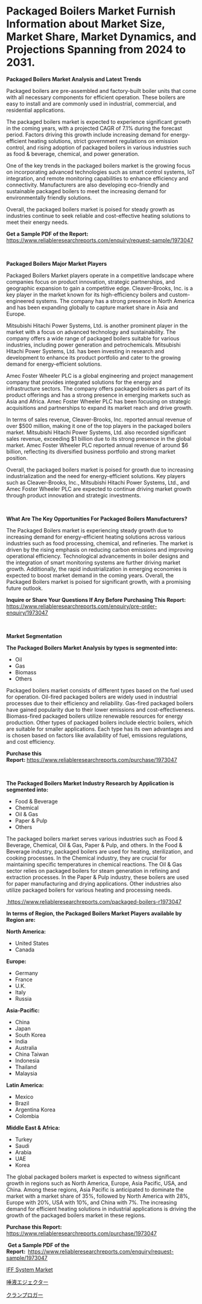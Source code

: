 <p><h1>Packaged Boilers Market Furnish Information about Market Size, Market Share, Market Dynamics, and Projections Spanning from 2024 to 2031.</h1></p><p><strong>Packaged Boilers Market Analysis and Latest Trends</strong></p>
<p><p>Packaged boilers are pre-assembled and factory-built boiler units that come with all necessary components for efficient operation. These boilers are easy to install and are commonly used in industrial, commercial, and residential applications.</p><p>The packaged boilers market is expected to experience significant growth in the coming years, with a projected CAGR of 7.1% during the forecast period. Factors driving this growth include increasing demand for energy-efficient heating solutions, strict government regulations on emission control, and rising adoption of packaged boilers in various industries such as food & beverage, chemical, and power generation.</p><p>One of the key trends in the packaged boilers market is the growing focus on incorporating advanced technologies such as smart control systems, IoT integration, and remote monitoring capabilities to enhance efficiency and connectivity. Manufacturers are also developing eco-friendly and sustainable packaged boilers to meet the increasing demand for environmentally friendly solutions.</p><p>Overall, the packaged boilers market is poised for steady growth as industries continue to seek reliable and cost-effective heating solutions to meet their energy needs.</p></p>
<p><strong>Get a Sample PDF of the Report:&nbsp;</strong> <a href="https://www.reliableresearchreports.com/enquiry/request-sample/1973047">https://www.reliableresearchreports.com/enquiry/request-sample/1973047</a></p>
<p>&nbsp;</p>
<p><strong>Packaged Boilers Major Market Players</strong></p>
<p><p>Packaged Boilers Market players operate in a competitive landscape where companies focus on product innovation, strategic partnerships, and geographic expansion to gain a competitive edge. Cleaver-Brooks, Inc. is a key player in the market known for its high-efficiency boilers and custom-engineered systems. The company has a strong presence in North America and has been expanding globally to capture market share in Asia and Europe.</p><p>Mitsubishi Hitachi Power Systems, Ltd. is another prominent player in the market with a focus on advanced technology and sustainability. The company offers a wide range of packaged boilers suitable for various industries, including power generation and petrochemicals. Mitsubishi Hitachi Power Systems, Ltd. has been investing in research and development to enhance its product portfolio and cater to the growing demand for energy-efficient solutions.</p><p>Amec Foster Wheeler PLC is a global engineering and project management company that provides integrated solutions for the energy and infrastructure sectors. The company offers packaged boilers as part of its product offerings and has a strong presence in emerging markets such as Asia and Africa. Amec Foster Wheeler PLC has been focusing on strategic acquisitions and partnerships to expand its market reach and drive growth.</p><p>In terms of sales revenue, Cleaver-Brooks, Inc. reported annual revenue of over $500 million, making it one of the top players in the packaged boilers market. Mitsubishi Hitachi Power Systems, Ltd. also recorded significant sales revenue, exceeding $1 billion due to its strong presence in the global market. Amec Foster Wheeler PLC reported annual revenue of around $6 billion, reflecting its diversified business portfolio and strong market position.</p><p>Overall, the packaged boilers market is poised for growth due to increasing industrialization and the need for energy-efficient solutions. Key players such as Cleaver-Brooks, Inc., Mitsubishi Hitachi Power Systems, Ltd., and Amec Foster Wheeler PLC are expected to continue driving market growth through product innovation and strategic investments.</p></p>
<p>&nbsp;</p>
<p><strong>What Are The Key Opportunities For Packaged Boilers Manufacturers?</strong></p>
<p><p>The Packaged Boilers market is experiencing steady growth due to increasing demand for energy-efficient heating solutions across various industries such as food processing, chemical, and refineries. The market is driven by the rising emphasis on reducing carbon emissions and improving operational efficiency. Technological advancements in boiler designs and the integration of smart monitoring systems are further driving market growth. Additionally, the rapid industrialization in emerging economies is expected to boost market demand in the coming years. Overall, the Packaged Boilers market is poised for significant growth, with a promising future outlook.</p></p>
<p><strong>Inquire or Share Your Questions If Any Before Purchasing This Report:</strong> <a href="https://www.reliableresearchreports.com/enquiry/pre-order-enquiry/1973047">https://www.reliableresearchreports.com/enquiry/pre-order-enquiry/1973047</a></p>
<p>&nbsp;</p>
<p><strong>Market Segmentation</strong></p>
<p><strong>The Packaged Boilers Market Analysis by types is segmented into:</strong></p>
<p><ul><li>Oil</li><li>Gas</li><li>Biomass</li><li>Others</li></ul></p>
<p><p>Packaged boilers market consists of different types based on the fuel used for operation. Oil-fired packaged boilers are widely used in industrial processes due to their efficiency and reliability. Gas-fired packaged boilers have gained popularity due to their lower emissions and cost-effectiveness. Biomass-fired packaged boilers utilize renewable resources for energy production. Other types of packaged boilers include electric boilers, which are suitable for smaller applications. Each type has its own advantages and is chosen based on factors like availability of fuel, emissions regulations, and cost efficiency.</p></p>
<p><strong>Purchase this Report:&nbsp;</strong><a href="https://www.reliableresearchreports.com/purchase/1973047">https://www.reliableresearchreports.com/purchase/1973047</a></p>
<p>&nbsp;</p>
<p><strong>The Packaged Boilers Market Industry Research by Application is segmented into:</strong></p>
<p><ul><li>Food & Beverage</li><li>Chemical</li><li>Oil & Gas</li><li>Paper & Pulp</li><li>Others</li></ul></p>
<p><p>The packaged boilers market serves various industries such as Food & Beverage, Chemical, Oil & Gas, Paper & Pulp, and others. In the Food & Beverage industry, packaged boilers are used for heating, sterilization, and cooking processes. In the Chemical industry, they are crucial for maintaining specific temperatures in chemical reactions. The Oil & Gas sector relies on packaged boilers for steam generation in refining and extraction processes. In the Paper & Pulp industry, these boilers are used for paper manufacturing and drying applications. Other industries also utilize packaged boilers for various heating and processing needs.</p></p>
<p><a href="https://www.reliableresearchreports.com/packaged-boilers-r1973047">&nbsp;https://www.reliableresearchreports.com/packaged-boilers-r1973047</a></p>
<p><strong>In terms of Region, the Packaged Boilers Market Players available by Region are:</strong></p>
<p>
    <p> <strong> North America: </strong>
        <ul>
            <li>United States</li>
            <li>Canada</li>
        </ul>
        </p> 
    <p> <strong> Europe: </strong>
        <ul>
            <li>Germany</li>
            <li>France</li>
            <li>U.K.</li>
            <li>Italy</li>
            <li>Russia</li>
        </ul>
        </p> 
    <p> <strong> Asia-Pacific: </strong>
        <ul>
            <li>China</li>
            <li>Japan</li>
            <li>South Korea</li>
            <li>India</li>
            <li>Australia</li>
            <li>China Taiwan</li>
            <li>Indonesia</li>
            <li>Thailand</li>
            <li>Malaysia</li>
        </ul>
        </p> 
    <p> <strong> Latin America: </strong>
        <ul>
            <li>Mexico</li>
            <li>Brazil</li>
            <li>Argentina Korea</li>
            <li>Colombia</li>
        </ul>
        </p> 
    <p> <strong> Middle East & Africa: </strong>
        <ul>
            <li>Turkey</li>
            <li>Saudi</li>
            <li>Arabia</li>
            <li>UAE</li>
            <li>Korea</li>
        </ul>
    </p>
    </p>
<p><p>The global packaged boilers market is expected to witness significant growth in regions such as North America, Europe, Asia Pacific, USA, and China. Among these regions, Asia Pacific is anticipated to dominate the market with a market share of 35%, followed by North America with 28%, Europe with 20%, USA with 10%, and China with 7%. The increasing demand for efficient heating solutions in industrial applications is driving the growth of the packaged boilers market in these regions.</p></p>
<p><strong>Purchase this Report: </strong><a href="https://www.reliableresearchreports.com/purchase/1973047">https://www.reliableresearchreports.com/purchase/1973047</a></p>
<p>&nbsp;<strong>Get a Sample PDF of the Report:&nbsp;&nbsp;</strong><a href="https://www.reliableresearchreports.com/enquiry/request-sample/1973047">https://www.reliableresearchreports.com/enquiry/request-sample/1973047</a></p>
<p><strong></strong></p>
<p><p><a href="https://acidic-farm-354.notion.site/IFF-System-Market-Research-Report-Its-History-and-Forecast-2024-to-2031-9328c8039f6746abb5d2bc13574c6450">IFF System Market</a></p><p><a href="https://github.com/RudyBoyer2017/Market-Research-Report-List-1/blob/main/506287537693.md">唾液エジェクター</a></p><p><a href="https://github.com/MosesSpinka1914/Market-Research-Report-List-1/blob/main/101192937692.md">クランプロガー</a></p></p>